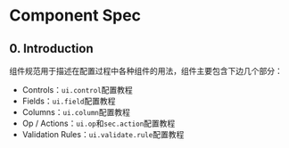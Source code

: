 # Component Spec

## 0. Introduction

组件规范用于描述在配置过程中各种组件的用法，组件主要包含下边几个部分：

* Controls：`ui.control`配置教程
* Fields：`ui.field`配置教程
* Columns：`ui.column`配置教程
* Op / Actions：`ui.op`和`sec.action`配置教程
* Validation Rules：`ui.validate.rule`配置教程



